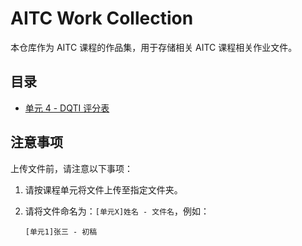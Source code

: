 # AITC Work Collection

本仓库作为 AITC 课程的作品集，用于存储相关 AITC 课程相关作业文件。

## 目录

- [单元 4 - DQTI 评分表](https://github.com/AI-Assisted-Technical-Communication/AITC-Work-Collection/tree/main/%E5%8D%95%E5%85%83%204%20-%20%E6%8A%80%E6%9C%AF%E5%8D%8F%E4%BD%9C%E8%A7%84%E5%88%92%E4%B8%8E%E5%BC%80%E5%8F%91%E9%98%B6%E6%AE%B5)

## 注意事项

上传文件前，请注意以下事项：

1. 请按课程单元将文件上传至指定文件夹。

2. 请将文件命名为：`[单元X]姓名 - 文件名`，例如：

    ```[单元1]张三 - 初稿```

